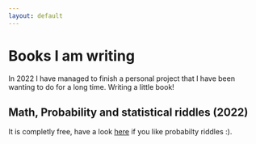 ```yaml
---
layout: default
---
```


# Books I am writing

In 2022 I have managed to finish a personal project that I have been wanting to do for a long time. Writing a little book! 

## Math, Probability and statistical riddles (2022)

It is completly free, have a look [here](https://ludoro.github.io/assets/prob_riddles.pdf) if you like probabilty riddles :).